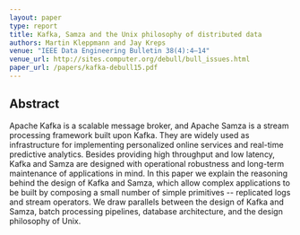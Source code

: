 ```yaml
---
layout: paper
type: report
title: Kafka, Samza and the Unix philosophy of distributed data
authors: Martin Kleppmann and Jay Kreps
venue: "IEEE Data Engineering Bulletin 38(4):4–14"
venue_url: http://sites.computer.org/debull/bull_issues.html
paper_url: /papers/kafka-debull15.pdf
---
```


Abstract
--------

Apache Kafka is a scalable message broker, and Apache Samza is a stream processing framework built
upon Kafka. They are widely used as infrastructure for implementing personalized online services and
real-time predictive analytics. Besides providing high throughput and low latency, Kafka and Samza
are designed with operational robustness and long-term maintenance of applications in mind. In this
paper we explain the reasoning behind the design of Kafka and Samza, which allow complex
applications to be built by composing a small number of simple primitives -- replicated logs and
stream operators. We draw parallels between the design of Kafka and Samza, batch processing
pipelines, database architecture, and the design philosophy of Unix.
